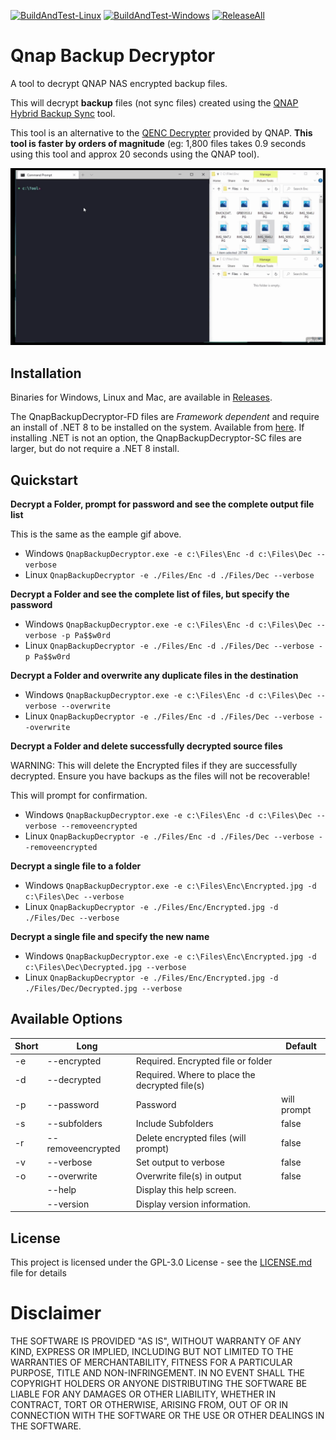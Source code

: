 [![BuildAndTest-Linux](https://github.com/mark-s/QnapBackupDecryptor/actions/workflows/CIBuildTest-Linux.yml/badge.svg)](https://github.com/mark-s/QnapBackupDecryptor/actions/workflows/CIBuildTest-Linux.yml) [![BuildAndTest-Windows](https://github.com/mark-s/QnapBackupDecryptor/actions/workflows/CIBuildTest-Win.yml/badge.svg)](https://github.com/mark-s/QnapBackupDecryptor/actions/workflows/CIBuildTest-Win.yml) [![ReleaseAll](https://github.com/mark-s/QnapBackupDecryptor/actions/workflows/ReleaseAll.yml/badge.svg)](https://github.com/mark-s/QnapBackupDecryptor/actions/workflows/ReleaseAll.yml)
# Qnap Backup Decryptor

A tool to decrypt QNAP NAS encrypted backup files.

This will decrypt **backup** files (not sync files) created using the [QNAP Hybrid Backup Sync](https://www.qnap.com/en-uk/software/hybrid-backup-sync) tool.

This tool is an alternative to the [QENC Decrypter](https://www.qnap.com/en-uk/utilities/enterprise) provided by QNAP. **This tool is faster by orders of magnitude** (eg: 1,800 files takes 0.9 seconds using this tool and approx 20 seconds using the QNAP tool).

![See it in action](https://raw.githubusercontent.com/mark-s/QnapBackupDecryptor/master/Images/ExampleDecrypt.gif)

## Installation

Binaries for Windows, Linux and Mac, are available in [Releases](https://github.com/mark-s/QnapBackupDecryptor/releases).

The QnapBackupDecryptor-FD files are *Framework dependent* and require an install of .NET 8 to be installed on the system. Available from [here](https://dotnet.microsoft.com/download/dotnet/8.0).
If installing .NET is not an option, the QnapBackupDecryptor-SC files are larger, but do not require a .NET 8 install.

## Quickstart

**Decrypt a Folder, prompt for password and see the complete output file list**

This is the same as the eample gif above.

- Windows
`QnapBackupDecryptor.exe -e c:\Files\Enc -d c:\Files\Dec --verbose`
- Linux
`QnapBackupDecryptor -e ./Files/Enc -d ./Files/Dec --verbose`

**Decrypt a Folder and see the complete list of files, but specify the password**

- Windows
`QnapBackupDecryptor.exe -e c:\Files\Enc -d c:\Files\Dec --verbose -p Pa$$w0rd`
- Linux
`QnapBackupDecryptor -e ./Files/Enc -d ./Files/Dec --verbose -p Pa$$w0rd`

**Decrypt a Folder and overwrite any duplicate files in the destination**

- Windows
`QnapBackupDecryptor.exe -e c:\Files\Enc -d c:\Files\Dec --verbose --overwrite`
- Linux
`QnapBackupDecryptor -e ./Files/Enc -d ./Files/Dec --verbose --overwrite`

**Decrypt a Folder and delete successfully decrypted source files**

WARNING: This will delete the Encrypted files if they are successfully decrypted.
Ensure you have backups as the files will not be recoverable!

This will prompt for confirmation.

- Windows
`QnapBackupDecryptor.exe -e c:\Files\Enc -d c:\Files\Dec --verbose --removeencrypted`
- Linux
`QnapBackupDecryptor -e ./Files/Enc -d ./Files/Dec --verbose --removeencrypted`

**Decrypt a single file to a folder**

- Windows
`QnapBackupDecryptor.exe -e c:\Files\Enc\Encrypted.jpg -d c:\Files\Dec --verbose`
- Linux
`QnapBackupDecryptor -e ./Files/Enc/Encrypted.jpg -d ./Files/Dec --verbose`

**Decrypt a single file and specify the new name**

- Windows
`QnapBackupDecryptor.exe -e c:\Files\Enc\Encrypted.jpg -d c:\Files\Dec\Decrypted.jpg --verbose`
- Linux
`QnapBackupDecryptor -e ./Files/Enc/Encrypted.jpg -d ./Files/Dec/Decrypted.jpg --verbose`

## Available Options

|Short|Long| |Default|
|------------- |------------- |------------- |------------- |
|-e|--encrypted|Required. Encrypted file or folder||
|-d|--decrypted|Required. Where to place the decrypted file(s)||
|-p|--password|Password|will prompt|
|-s|--subfolders|Include Subfolders|false|
|-r|--removeencrypted|Delete encrypted files (will prompt)|false|
|-v|--verbose|Set output to verbose|false|
|-o|--overwrite|Overwrite file(s) in output|false|
| |--help|Display this help screen.||
| |--version|Display version information.||

## License

This project is licensed under the GPL-3.0 License - see the [LICENSE.md](LICENSE.md) file for details

# Disclaimer

THE SOFTWARE IS PROVIDED "AS IS", WITHOUT WARRANTY OF ANY KIND, EXPRESS OR IMPLIED, INCLUDING BUT NOT LIMITED TO THE WARRANTIES OF MERCHANTABILITY, FITNESS FOR A PARTICULAR PURPOSE, TITLE AND NON-INFRINGEMENT. IN NO EVENT SHALL THE COPYRIGHT HOLDERS OR ANYONE DISTRIBUTING THE SOFTWARE BE LIABLE FOR ANY DAMAGES OR OTHER LIABILITY, WHETHER IN CONTRACT, TORT OR OTHERWISE, ARISING FROM, OUT OF OR IN CONNECTION WITH THE SOFTWARE OR THE USE OR OTHER DEALINGS IN THE SOFTWARE.
